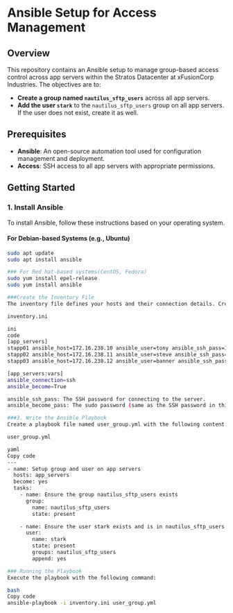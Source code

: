 # Ansible Setup for Access Management

## Overview

This repository contains an Ansible setup to manage group-based access control across app servers within the Stratos Datacenter at xFusionCorp Industries. The objectives are to:

- **Create a group named `nautilus_sftp_users`** across all app servers.
- **Add the user `stark`** to the `nautilus_sftp_users` group on all app servers. If the user does not exist, create it as well.

## Prerequisites

- **Ansible**: An open-source automation tool used for configuration management and deployment.
- **Access**: SSH access to all app servers with appropriate permissions.

## Getting Started

### 1. Install Ansible

To install Ansible, follow these instructions based on your operating system.

#### For Debian-based Systems (e.g., Ubuntu)

```bash
sudo apt update
sudo apt install ansible

### For Red hat-based systems(CentOS, Fedora)
sudo yum install epel-release
sudo yum install ansible

###Create the Inventory File
The inventory file defines your hosts and their connection details. Create a file named inventory.ini with the following content:

inventory.ini

ini
code
[app_servers]
stapp01 ansible_host=172.16.238.10 ansible_user=tony ansible_ssh_pass=Ir0nM@n ansible_become_pass=Ir0nM@n
stapp02 ansible_host=172.16.238.11 ansible_user=steve ansible_ssh_pass=Am3ric@ ansible_become_pass=Am3ric@
stapp03 ansible_host=172.16.238.12 ansible_user=banner ansible_ssh_pass=BigGr33n ansible_become_pass=BigGr33n

[app_servers:vars]
ansible_connection=ssh
ansible_become=True

ansible_ssh_pass: The SSH password for connecting to the server.
ansible_become_pass: The sudo password (same as the SSH password in this setup).

###3. Write the Ansible Playbook
Create a playbook file named user_group.yml with the following content:

user_group.yml

yaml
Copy code
---
- name: Setup group and user on app servers
  hosts: app_servers
  become: yes
  tasks:
    - name: Ensure the group nautilus_sftp_users exists
      group:
        name: nautilus_sftp_users
        state: present

    - name: Ensure the user stark exists and is in nautilus_sftp_users group
      user:
        name: stark
        state: present
        groups: nautilus_sftp_users
        append: yes

### Running the Playbook
Execute the playbook with the following command:

bash
Copy code
ansible-playbook -i inventory.ini user_group.yml


